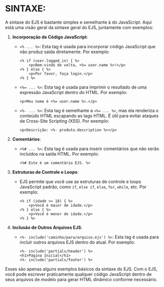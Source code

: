 # SINTAXE:
A sintaxe do EJS é bastante simples e semelhante à do JavaScript. Aqui está uma visão geral da sintaxe geral do EJS, juntamente com exemplos:

1. **Incorporação de Código JavaScript**:
   
   - `<% ... %>`: Esta tag é usada para incorporar código JavaScript que não produz saída diretamente. Por exemplo:

     ```ejs
     <% if (user.logged_in) { %>
         <p>Bem-vindo de volta, <%= user.name %>!</p>
     <% } else { %>
         <p>Por favor, faça login.</p>
     <% } %>
     ```

   - `<%= ... %>`: Esta tag é usada para imprimir o resultado de uma expressão JavaScript dentro do HTML. Por exemplo:

     ```ejs
     <p>Meu nome é <%= user.name %>.</p>
     ```

   - `<%- ... %>`: Esta tag é semelhante a `<%= ... %>`, mas ela renderiza o conteúdo HTML escapando as tags HTML. É útil para evitar ataques de Cross-Site Scripting (XSS). Por exemplo:

     ```ejs
     <p>Descrição: <%- produto.description %></p>
     ```

2. **Comentários**:
   
   - `<%# ... %>`: Esta tag é usada para inserir comentários que não serão incluídos na saída HTML. Por exemplo:

     ```ejs
     <%# Este é um comentário EJS. %>
     ```

3. **Estruturas de Controle e Loops**:

   - EJS permite que você use as estruturas de controle e loops JavaScript padrão, como `if`, `else if`, `else`, `for`, `while`, etc. Por exemplo:

     ```ejs
     <% if (idade >= 18) { %>
         <p>Você é maior de idade.</p>
     <% } else { %>
         <p>Você é menor de idade.</p>
     <% } %>
     ```

4. **Inclusão de Outros Arquivos EJS**:

   - `<%- include('caminho/para/arquivo.ejs') %>`: Esta tag é usada para incluir outros arquivos EJS dentro do atual. Por exemplo:

     ```ejs
     <%- include('partials/header') %>
     <h1>Página Inicial</h1>
     <%- include('partials/footer') %>
     ```

Esses são apenas alguns exemplos básicos da sintaxe do EJS. Com o EJS, você pode escrever praticamente qualquer código JavaScript dentro de seus arquivos de modelo para gerar HTML dinâmico conforme necessário.